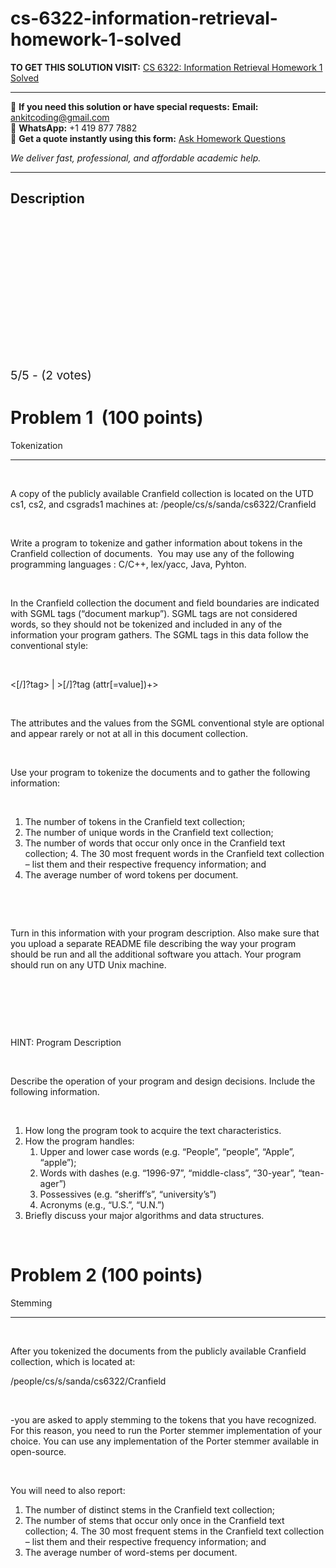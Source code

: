 # cs-6322-information-retrieval-homework-1-solved
**TO GET THIS SOLUTION VISIT:** [CS 6322: Information Retrieval Homework 1 Solved](https://www.ankitcodinghub.com/product/cs-6322-information-retrieval-homework-1-solved/)


---

📩 **If you need this solution or have special requests:** **Email:** ankitcoding@gmail.com  
📱 **WhatsApp:** +1 419 877 7882  
📄 **Get a quote instantly using this form:** [Ask Homework Questions](https://www.ankitcodinghub.com/services/ask-homework-questions/)

*We deliver fast, professional, and affordable academic help.*

---

<h2>Description</h2>



<div class="kk-star-ratings kksr-auto kksr-align-center kksr-valign-top" data-payload="{&quot;align&quot;:&quot;center&quot;,&quot;id&quot;:&quot;48916&quot;,&quot;slug&quot;:&quot;default&quot;,&quot;valign&quot;:&quot;top&quot;,&quot;ignore&quot;:&quot;&quot;,&quot;reference&quot;:&quot;auto&quot;,&quot;class&quot;:&quot;&quot;,&quot;count&quot;:&quot;2&quot;,&quot;legendonly&quot;:&quot;&quot;,&quot;readonly&quot;:&quot;&quot;,&quot;score&quot;:&quot;5&quot;,&quot;starsonly&quot;:&quot;&quot;,&quot;best&quot;:&quot;5&quot;,&quot;gap&quot;:&quot;4&quot;,&quot;greet&quot;:&quot;Rate this product&quot;,&quot;legend&quot;:&quot;5\/5 - (2 votes)&quot;,&quot;size&quot;:&quot;24&quot;,&quot;title&quot;:&quot;CS 6322: Information Retrieval  Homework 1 Solved&quot;,&quot;width&quot;:&quot;138&quot;,&quot;_legend&quot;:&quot;{score}\/{best} - ({count} {votes})&quot;,&quot;font_factor&quot;:&quot;1.25&quot;}">

<div class="kksr-stars">

<div class="kksr-stars-inactive">
            <div class="kksr-star" data-star="1" style="padding-right: 4px">


<div class="kksr-icon" style="width: 24px; height: 24px;"></div>
        </div>
            <div class="kksr-star" data-star="2" style="padding-right: 4px">


<div class="kksr-icon" style="width: 24px; height: 24px;"></div>
        </div>
            <div class="kksr-star" data-star="3" style="padding-right: 4px">


<div class="kksr-icon" style="width: 24px; height: 24px;"></div>
        </div>
            <div class="kksr-star" data-star="4" style="padding-right: 4px">


<div class="kksr-icon" style="width: 24px; height: 24px;"></div>
        </div>
            <div class="kksr-star" data-star="5" style="padding-right: 4px">


<div class="kksr-icon" style="width: 24px; height: 24px;"></div>
        </div>
    </div>

<div class="kksr-stars-active" style="width: 138px;">
            <div class="kksr-star" style="padding-right: 4px">


<div class="kksr-icon" style="width: 24px; height: 24px;"></div>
        </div>
            <div class="kksr-star" style="padding-right: 4px">


<div class="kksr-icon" style="width: 24px; height: 24px;"></div>
        </div>
            <div class="kksr-star" style="padding-right: 4px">


<div class="kksr-icon" style="width: 24px; height: 24px;"></div>
        </div>
            <div class="kksr-star" style="padding-right: 4px">


<div class="kksr-icon" style="width: 24px; height: 24px;"></div>
        </div>
            <div class="kksr-star" style="padding-right: 4px">


<div class="kksr-icon" style="width: 24px; height: 24px;"></div>
        </div>
    </div>
</div>


<div class="kksr-legend" style="font-size: 19.2px;">
            5/5 - (2 votes)    </div>
    </div>
<h1>Problem 1&nbsp; (100 points)</h1>
Tokenization

___________________________________________________________________

&nbsp;

A copy of the publicly available Cranfield collection is located on the UTD cs1, cs2, and csgrads1 machines at: /people/cs/s/sanda/cs6322/Cranfield

&nbsp;

Write a program to tokenize and gather information about tokens in the Cranfield collection of documents.&nbsp; You may use any of the following programming languages : C/C++, lex/yacc, Java, Pyhton.

&nbsp;

In the Cranfield collection the document and field boundaries are indicated with SGML tags (“document markup”). SGML tags are not considered words, so they should not be tokenized and included in any of the information your program gathers. The SGML tags in this data follow the conventional style:

&nbsp;

&lt;[/]?tag&gt; | &gt;[/]?tag (attr[=value])+&gt;

&nbsp;

The attributes and the values from the SGML conventional style are optional and appear rarely or not at all in this document collection.

&nbsp;

Use your program to tokenize the documents and to gather the following information:

&nbsp;

<ol>
<li>The number of tokens in the Cranfield text collection;</li>
<li>The number of unique words in the Cranfield text collection;</li>
<li>The number of words that occur only once in the Cranfield text collection; 4. The 30 most frequent words in the Cranfield text collection – list them and their respective frequency information; and</li>
<li>The average number of word tokens per document.</li>
</ol>
&nbsp;

&nbsp;

Turn in this information with your program description. Also make sure that you upload a separate README file describing the way your program should be run and all the additional software you attach. Your program should run on any UTD Unix machine.

&nbsp;

&nbsp;

&nbsp;

HINT: Program Description

&nbsp;

Describe the operation of your program and design decisions. Include the following information.

&nbsp;

<ol>
<li>How long the program took to acquire the text characteristics.</li>
<li>How the program handles:
<ol>
<li>Upper and lower case words (e.g. “People”, “people”, “Apple”, “apple”);</li>
<li>Words with dashes (e.g. “1996-97”, “middle-class”, “30-year”, “tean-ager”)</li>
<li>Possessives (e.g. “sheriff’s”, “university’s”)</li>
<li>Acronyms (e.g., “U.S.”, “U.N.”)</li>
</ol>
</li>
<li>Briefly discuss your major algorithms and data structures.</li>
</ol>
&nbsp;

<h1>Problem 2 (100 points)</h1>
Stemming

___________________________________________________________________

&nbsp;

After you tokenized the documents from the publicly available Cranfield collection, which is located at:

/people/cs/s/sanda/cs6322/Cranfield

&nbsp;

-you are asked to apply stemming to the tokens that you have recognized. For this reason, you need to run the Porter stemmer implementation of your choice. You can use any implementation of the Porter stemmer available in open-source.

&nbsp;

You will need to also report:

<ol>
<li>The number of distinct stems in the Cranfield text collection;</li>
<li>The number of stems that occur only once in the Cranfield text collection; 4. The 30 most frequent stems in the Cranfield text collection – list them and their respective frequency information; and</li>
<li>The average number of word-stems per document.</li>
</ol>
&nbsp;

&nbsp;
